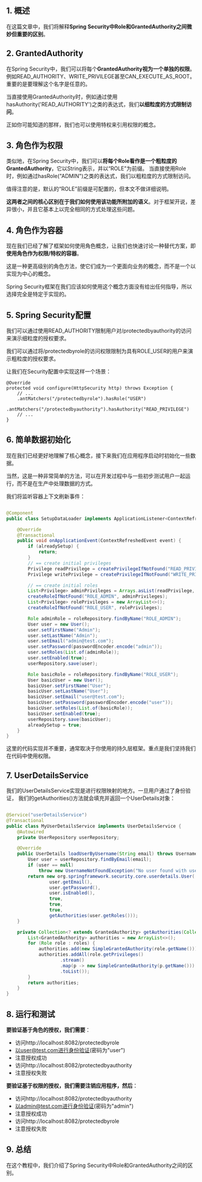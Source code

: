 ## 1. 概述

在这篇文章中，我们将解释**Spring Security中Role和GrantedAuthority之间微妙但重要的区别**。

## 2. GrantedAuthority

在Spring Security中，我们可以将每个**GrantedAuthority视为一个单独的权限**。
例如READ_AUTHORITY、WRITE_PRIVILEGE甚至CAN_EXECUTE_AS_ROOT。重要的是要理解这个名字是任意的。

当直接使用GrantedAuthority时，例如通过使用hasAuthority('READ_AUTHORITY')之类的表达式，我们**以细粒度的方式限制访问**。

正如你可能知道的那样，我们也可以使用特权来引用权限的概念。

## 3. 角色作为权限

类似地，在Spring Security中，我们可以**将每个Role看作是一个粗粒度的GrantedAuthority**，它以String表示，并以“ROLE”为前缀。
当直接使用Role时，例如通过hasRole("ADMIN")之类的表达式，我们以粗粒度的方式限制访问。

值得注意的是，默认的“ROLE”前缀是可配置的，但本文不做详细说明。

**这两者之间的核心区别在于我们如何使用该功能所附加的语义**。对于框架开说，差异很小，并且它基本上以完全相同的方式处理这些问题。

## 4. 角色作为容器

现在我们已经了解了框架如何使用角色概念，让我们也快速讨论一种替代方案，即**使用角色作为权限/特权的容器**。

这是一种更高级别的角色方法，使它们成为一个更面向业务的概念，而不是一个以实现为中心的概念。

Spring Security框架在我们应该如何使用这个概念方面没有给出任何指导，所以选择完全是特定于实现的。

## 5. Spring Security配置

我们可以通过使用READ_AUTHORITY限制用户对/protectedbyauthority的访问来演示细粒度的授权要求。

我们可以通过将/protectedbyrole的访问权限限制为具有ROLE_USER的用户来演示粗粒度的授权要求。

让我们在Security配置中实现这样一个场景：

```text
@Override
protected void configure(HttpSecurity http) throws Exception {
    // ...
    .antMatchers("/protectedbyrole").hasRole("USER")
    .antMatchers("/protectedbyauthority").hasAuthority("READ_PRIVILEGE")
    // ...
}
```

## 6. 简单数据初始化

现在我们已经更好地理解了核心概念，接下来我们在应用程序启动时初始化一些数据。

当然，这是一种非常简单的方法，可以在开发过程中与一些初步测试用户一起运行，而不是在生产中处理数据的方式。

我们将监听容器上下文刷新事件：

```java

@Component
public class SetupDataLoader implements ApplicationListener<ContextRefreshedEvent> {

    @Override
    @Transactional
    public void onApplicationEvent(ContextRefreshedEvent event) {
        if (alreadySetup) {
            return;
        }
        // == create initial privileges
        Privilege readPrivilege = createPrivilegeIfNotFound("READ_PRIVILEGE");
        Privilege writePrivilege = createPrivilegeIfNotFound("WRITE_PRIVILEGE");

        // == create initial roles
        List<Privilege> adminPrivileges = Arrays.asList(readPrivilege, writePrivilege);
        createRoleIfNotFound("ROLE_ADMIN", adminPrivileges);
        List<Privilege> rolePrivileges = new ArrayList<>();
        createRoleIfNotFound("ROLE_USER", rolePrivileges);

        Role adminRole = roleRepository.findByName("ROLE_ADMIN");
        User user = new User();
        user.setFirstName("Admin");
        user.setLastName("Admin");
        user.setEmail("admin@test.com");
        user.setPassword(passwordEncoder.encode("admin"));
        user.setRoles(List.of(adminRole));
        user.setEnabled(true);
        userRepository.save(user);

        Role basicRole = roleRepository.findByName("ROLE_USER");
        User basicUser = new User();
        basicUser.setFirstName("User");
        basicUser.setLastName("User");
        basicUser.setEmail("user@test.com");
        basicUser.setPassword(passwordEncoder.encode("user"));
        basicUser.setRoles(List.of(basicRole));
        basicUser.setEnabled(true);
        userRepository.save(basicUser);
        alreadySetup = true;
    }
}
```

这里的代码实现并不重要，通常取决于你使用的持久层框架。重点是我们坚持我们在代码中使用权限。

## 7. UserDetailsService

我们的UserDetailsService实现是进行权限映射的地方。一旦用户通过了身份验证，
我们的getAuthorities()方法就会填充并返回一个UserDetails对象：

```java

@Service("userDetailsService")
@Transactional
public class MyUserDetailsService implements UserDetailsService {
    @Autowired
    private UserRepository userRepository;

    @Override
    public UserDetails loadUserByUsername(String email) throws UsernameNotFoundException {
        User user = userRepository.findByEmail(email);
        if (user == null)
            throw new UsernameNotFoundException("No user found with username: " + email);
        return new org.springframework.security.core.userdetails.User(
                user.getEmail(),
                user.getPassword(),
                user.isEnabled(),
                true,
                true,
                true,
                getAuthorities(user.getRoles()));
    }

    private Collection<? extends GrantedAuthority> getAuthorities(Collection<Role> roles) {
        List<GrantedAuthority> authorities = new ArrayList<>();
        for (Role role : roles) {
            authorities.add(new SimpleGrantedAuthority(role.getName()));
            authorities.addAll(role.getPrivileges()
                    .stream()
                    .map(p -> new SimpleGrantedAuthority(p.getName()))
                    .toList());
        }
        return authorities;
    }
}
```

## 8. 运行和测试

**要验证基于角色的授权，我们需要**：

+ 访问http://localhost:8082/protectedbyrole
+ 以user@test.com进行身份验证(密码为"user")
+ 注意授权成功
+ 访问http://localhost:8082/protectedbyauthority
+ 注意授权失败

**要验证基于权限的授权，我们需要注销应用程序，然后**：

+ 访问http://localhost:8082/protectedbyauthority
+ 以admin@test.com进行身份验证(密码为"admin")
+ 注意授权成功
+ 访问http://localhost:8082/protectedbyrole
+ 注意授权失败

## 9. 总结

在这个教程中，我们介绍了Spring Security中Role和GrantedAuthority之间的区别。